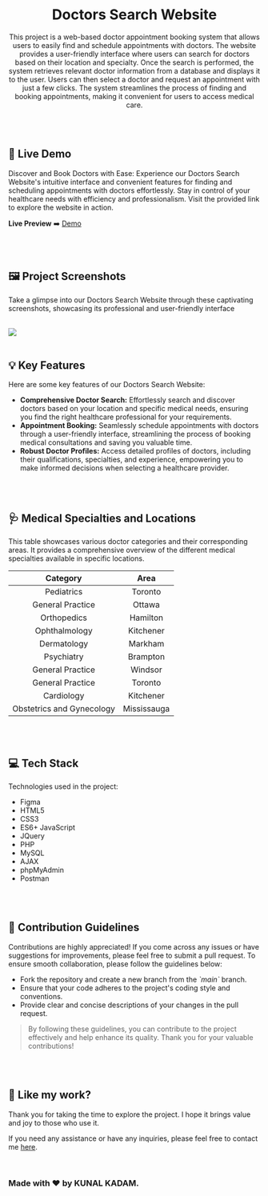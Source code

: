 <h1 align="center" id="title">Doctors Search Website</h1>







<p align="center" id="description" > This project is a web-based doctor appointment booking system that allows users to easily find and schedule appointments with doctors. The website provides a user-friendly interface where users can search for doctors based on their location and specialty. Once the search is performed, the system retrieves relevant doctor information from a database and displays it to the user. Users can then select a doctor and request an appointment with just a few clicks. The system streamlines the process of finding and booking appointments, making it convenient for users to access medical care.</p>

<br>
<br>

<h2>🚀 Live Demo</h2>

<p>Discover and Book Doctors with Ease: Experience our Doctors Search Website's intuitive interface and convenient features for finding and scheduling appointments with doctors effortlessly. Stay in control of your healthcare needs with efficiency and professionalism. Visit the provided link to explore the website in action.</p>

**Live Preview** ➡️ <a href="https://doctors-appointment-5427.000webhostapp.com/" target="_blank" rel="noopener noreferrer">Demo</a>

<br>
<br>

<h2>🖼️ Project Screenshots</h2>

<p>Take a glimpse into our Doctors Search Website through these captivating screenshots, showcasing its professional and user-friendly interface</p>

<br>

<img src="[Screenshot 2024-02-05 192259](https://github.com/kunalk276/UI-UX-Design-Doctor-Search-website-with-back-end/assets/155727841/38399f5c-f8df-41a1-8669-81e8595451500" width="auto" height="auto">
  
<br>
<br>


<h2>💡 Key Features</h2>

Here are some key features of our Doctors Search Website:

* __Comprehensive Doctor Search:__ Effortlessly search and discover doctors based on your location and specific medical needs, ensuring you find the right healthcare professional for your requirements.
* __Appointment Booking:__ Seamlessly schedule appointments with doctors through a user-friendly interface, streamlining the process of booking medical consultations and saving you valuable time.
* __Robust Doctor Profiles:__  Access detailed profiles of doctors, including their qualifications, specialties, and experience, empowering you to make informed decisions when selecting a healthcare provider.

<br>
<br>

<h2>🩺 Medical Specialties and Locations</h2>

<p>This table showcases various doctor categories and their corresponding areas. It provides a comprehensive overview of the different medical specialties available in specific locations. </p>

| Category                  | Area        |
| :-----------------------: | :---------: |
| Pediatrics                | Toronto     |
| General Practice          | Ottawa      |
| Orthopedics               | Hamilton    |
| Ophthalmology             | Kitchener   |
| Dermatology               | Markham     |
| Psychiatry                | Brampton    |
| General Practice          | Windsor     |
| General Practice          | Toronto     |
| Cardiology                | Kitchener   |
| Obstetrics and Gynecology | Mississauga |

<br>
<br>

<h2>💻 Tech Stack</h2>

Technologies used in the project:

* Figma
* HTML5
* CSS3
* ES6+ JavaScript
* JQuery
* PHP
* MySQL
* AJAX
* phpMyAdmin
* Postman

<br>
<br>

<h2>🍰 Contribution Guidelines</h2>

Contributions are highly appreciated! If you come across any issues or have suggestions for improvements, please feel free to submit a pull request. To ensure smooth collaboration, please follow the guidelines below:

* Fork the repository and create a new branch from the _\`main\`_ branch.
* Ensure that your code adheres to the project's coding style and conventions.
* Provide clear and concise descriptions of your changes in the pull request.

> By following these guidelines, you can contribute to the project effectively and help enhance its quality. Thank you for your valuable contributions!

<br>
<br>

<h2>💖 Like my work?</h2>

<P>Thank you for taking the time to explore the project. I hope it brings value and joy to those who use it.</P>

<p>If you need any assistance or have any inquiries, please feel free to contact me <a href="mailto:2019271@iiitdmj.ac.in" target="_blank" rel="noopener noreferrer">here</a>.</p>

<br>

<h3>Made with ❤️ by KUNAL KADAM.</h3>

<br>
